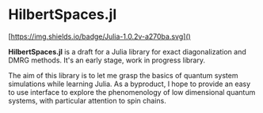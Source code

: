 # HilbertSpaces.jl

[https://img.shields.io/badge/Julia-1.0.2v-a270ba.svg]()

**HilbertSpaces.jl** is a draft for a Julia library for exact diagonalization and DMRG methods.
It's an early stage, work in progress library.

The aim of this library is to let me grasp the basics of quantum system simulations while learning Julia.
As a byproduct, I hope to provide an easy to use interface to explore the phenomenology of low dimensional quantum systems, with particular attention to spin chains.
